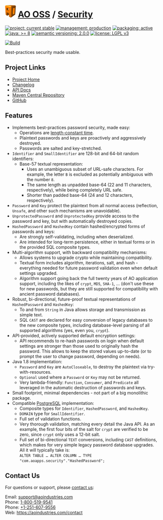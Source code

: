 # [<img src="ao-logo.png" alt="AO Logo" width="35" height="40">](https://github.com/aoindustries) [AO OSS](https://github.com/aoindustries/ao-oss) / [Security](https://github.com/aoindustries/ao-security)

[![project: current stable](https://oss.aoapps.com/ao-badges/project-current-stable.svg)](https://aoindustries.com/life-cycle#project-current-stable)
[![management: production](https://oss.aoapps.com/ao-badges/management-production.svg)](https://aoindustries.com/life-cycle#management-production)
[![packaging: active](https://oss.aoapps.com/ao-badges/packaging-active.svg)](https://aoindustries.com/life-cycle#packaging-active)  
[![java: &gt;= 8](https://oss.aoapps.com/ao-badges/java-8.svg)](https://docs.oracle.com/javase/8/docs/api/)
[![semantic versioning: 2.0.0](https://oss.aoapps.com/ao-badges/semver-2.0.0.svg)](http://semver.org/spec/v2.0.0.html)
[![license: LGPL v3](https://oss.aoapps.com/ao-badges/license-lgpl-3.0.svg)](https://www.gnu.org/licenses/lgpl-3.0)

[![Build](https://github.com/aoindustries/ao-security/workflows/Build/badge.svg?branch=master)](https://github.com/aoindustries/ao-security/actions?query=workflow%3ABuild)

Best-practices security made usable.

## Project Links
* [Project Home](https://oss.aoapps.com/security/)
* [Changelog](https://oss.aoapps.com/security/changelog)
* [API Docs](https://oss.aoapps.com/security/apidocs/)
* [Maven Central Repository](https://search.maven.org/artifact/com.aoapps/ao-security)
* [GitHub](https://github.com/aoindustries/ao-security)

## Features
* Implements best-practices password security, made easy:
    * Operations are [length-constant time](https://crackstation.net/hashing-security.htm).
    * Plaintext passwords and keys are proactively and aggressively destroyed.
    * Passwords are salted and key-stretched.
* `Identifier` and `SmallIdentifier` are 128-bit and 64-bit random identifiers:
    * Base-57 textual representation:
        * Uses an unambiguous subset of URL-safe characters.  For example, the letter `B` is
          excluded as potentially ambiguous with the number `8`.
        * The same length as unpadded base-64 (22 and 11 characters, respectively),
          while being completely URL safe.
        * Shorter than padded base-64 (24 and 12 characters, respectively).
* `Password` and `Key` protect the plaintext from all normal access (reflection, `Unsafe`, and other such
  mechanisms are unavoidable).
* `UnprotectedPassword` and `UnprotectedKey` provide access to the password and key, but with
   automatically destroyed copies.
* `HashedPassword` and `HashedKey` contain hashed/encrypted forms of passwords and keys:
    * Are strongly self-validating, including when deserialized.
    * Are intended for long-term persistence, either in textual forms or in the provided SQL composite types.
* Multi-algorithm support, with backward compatibility mechanisms:
    * Allows systems to upgrade crypto while maintaining compatibility.
    * Textual form includes algorithm, iterations, salt, and hash - everything needed for future password
      validation even when default settings upgraded.
    * Algorithm support going back the full twenty years of AO application support, including the likes of
      `crypt`, `MD5`, `SHA-1`, … (don't use these for new passwords, but they are still supported for
      compatibility with ancient password databases).
* Robust, bi-directional, future-proof textual representations of `HashedPassword` and `HashedKey`:
    * To and from `String` in Java allows storage and transmission as simple text.
    * SQL `CAST` are declared for easy conversion of legacy databases to the new composite types,
      including database-level parsing of all supported algorithms (yes, even you, `crypt`).
* API-provided, actively supported default encryption settings:
    * API recommends to re-hash passwords on login when default settings are stronger than those used
      to originally hash the password.  This allows to keep the stored values up-to-date (or
      to prompt the user to change password, depending on needs).
* Java 1.8 implementation:
    * `Password` and `Key` are `AutoCloseable`, to destroy the plaintext via try-with-resources.
    * `Optional` used where a `Password` or `Key` may not be returned.
    * Very lambda-friendly: `Function`, `Consumer`, and `Predicate` all leveraged in the automatic destruction of passwords and keys.
* Small footprint, minimal dependencies - not part of a big monolithic package.
* Compatible [PostgreSQL](https://www.postgresql.org/) implementation:
    * Composite types for `Identifier`, `HashedPassword`, and `HashedKey`.
    * `DOMAIN` type for `SmallIdentifier`.
    * Full set of validation functions.
    * Very thorough validation, matching every detail the Java API.  As an example, the first four bits
      of the salt for `crypt` are verified to be zero, since `crypt` only uses a 12-bit salt.
    * Full set of bi-directional `TEXT` conversions, including `CAST` definitions, which makes for very simple
      legacy password database upgrades.  All it will typically take is:<br>
      `ALTER TABLE … ALTER COLUMN … TYPE "com.aoapps.security"."HashedPassword";`

## Contact Us
For questions or support, please [contact us](https://aoindustries.com/contact):

Email: [support@aoindustries.com](mailto:support@aoindustries.com)  
Phone: [1-800-519-9541](tel:1-800-519-9541)  
Phone: [+1-251-607-9556](tel:+1-251-607-9556)  
Web: https://aoindustries.com/contact
